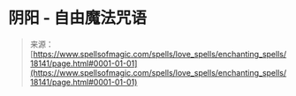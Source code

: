 <!--yml

category: 未分类

date: 2024-06-12 18:59:36

-->

# 阴阳 - 自由魔法咒语

> 来源：[https://www.spellsofmagic.com/spells/love_spells/enchanting_spells/18141/page.html#0001-01-01](https://www.spellsofmagic.com/spells/love_spells/enchanting_spells/18141/page.html#0001-01-01)
